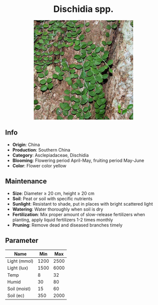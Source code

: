 <h1 align='center'>Dischidia spp.</h1>
<p align="center">
    <img 
        align='center'
        width='320'
        src="../images/dischidia spp.png" 
        alt='Dischidia spp.' />
</p>

## Info

 - **Origin**: China
 - **Production**: Southern China
 - **Category**: Asclepiadaceae, Dischidia
 - **Blooming**: Flowering period April-May, fruiting period May-June
 - **Color**: Flower color yellow

## Maintenance

 - **Size**: Diameter ≥ 20 cm, height ≥ 20 cm
 - **Soil**: Peat or soil with specific nutrients
 - **Sunlight**: Resistant to shade, put in places with bright scattered light
 - **Watering**: Water thoroughly when soil is dry
 - **Fertilization**: Mix proper amount of slow-release fertilizers when planting, apply liquid fertilizers 1-2 times monthly
 - **Pruning**: Remove dead and diseased branches timely

## Parameter

| Name         | Min  | Max   |
|--------------|------|-------|
| Light (mmol) | 1200 | 2500  |
| Light (lux)  | 1500 | 6000 |
| Temp         | 8    | 32    |
| Humid        | 30   | 80    |
| Soil (moist) | 15   | 60    |
| Soil (ec)    | 350  | 2000  |
